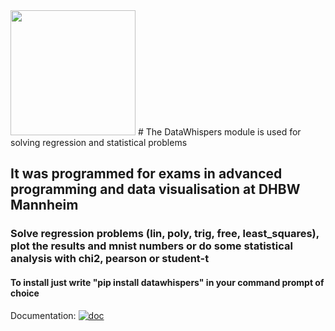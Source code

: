 <img src="assets/logo.jpg"  height="200" width="200" />
# The DataWhispers module is used for solving regression and statistical problems

## It was programmed for exams in advanced programming and data visualisation at DHBW Mannheim

### Solve regression problems (lin, poly, trig, free, least_squares), plot the results and mnist numbers or do some statistical analysis with chi2, pearson or student-t

#### To install just write "pip install datawhispers" in your command prompt of choice

Documentation: [![doc](https://img.shields.io/badge/Made%20with-Sphinx-1f425f.svg)](https://germanpaul12.github.io/datawhispers/)

